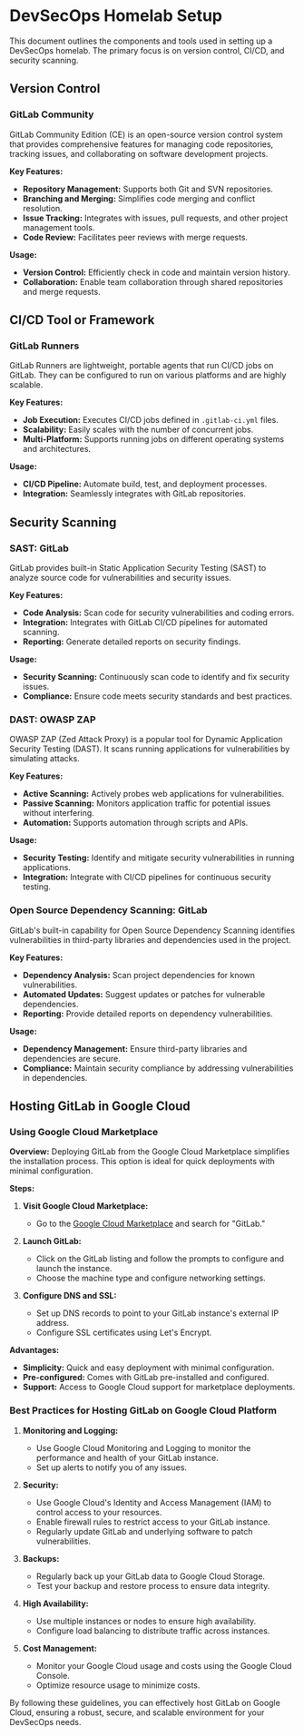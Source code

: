 # DevSecOps Homelab Setup

This document outlines the components and tools used in setting up a DevSecOps homelab. The primary focus is on version control, CI/CD, and security scanning.

## Version Control

### GitLab Community

GitLab Community Edition (CE) is an open-source version control system that provides comprehensive features for managing code repositories, tracking issues, and collaborating on software development projects.

**Key Features:**

- **Repository Management:** Supports both Git and SVN repositories.
- **Branching and Merging:** Simplifies code merging and conflict resolution.
- **Issue Tracking:** Integrates with issues, pull requests, and other project management tools.
- **Code Review:** Facilitates peer reviews with merge requests.

**Usage:**

- **Version Control:** Efficiently check in code and maintain version history.
- **Collaboration:** Enable team collaboration through shared repositories and merge requests.

## CI/CD Tool or Framework

### GitLab Runners

GitLab Runners are lightweight, portable agents that run CI/CD jobs on GitLab. They can be configured to run on various platforms and are highly scalable.

**Key Features:**

- **Job Execution:** Executes CI/CD jobs defined in `.gitlab-ci.yml` files.
- **Scalability:** Easily scales with the number of concurrent jobs.
- **Multi-Platform:** Supports running jobs on different operating systems and architectures.

**Usage:**

- **CI/CD Pipeline:** Automate build, test, and deployment processes.
- **Integration:** Seamlessly integrates with GitLab repositories.

## Security Scanning

### SAST: GitLab

GitLab provides built-in Static Application Security Testing (SAST) to analyze source code for vulnerabilities and security issues.

**Key Features:**

- **Code Analysis:** Scan code for security vulnerabilities and coding errors.
- **Integration:** Integrates with GitLab CI/CD pipelines for automated scanning.
- **Reporting:** Generate detailed reports on security findings.

**Usage:**

- **Security Scanning:** Continuously scan code to identify and fix security issues.
- **Compliance:** Ensure code meets security standards and best practices.

### DAST: OWASP ZAP

OWASP ZAP (Zed Attack Proxy) is a popular tool for Dynamic Application Security Testing (DAST). It scans running applications for vulnerabilities by simulating attacks.

**Key Features:**

- **Active Scanning:** Actively probes web applications for vulnerabilities.
- **Passive Scanning:** Monitors application traffic for potential issues without interfering.
- **Automation:** Supports automation through scripts and APIs.

**Usage:**

- **Security Testing:** Identify and mitigate security vulnerabilities in running applications.
- **Integration:** Integrate with CI/CD pipelines for continuous security testing.

### Open Source Dependency Scanning: GitLab

GitLab's built-in capability for Open Source Dependency Scanning identifies vulnerabilities in third-party libraries and dependencies used in the project.

**Key Features:**

- **Dependency Analysis:** Scan project dependencies for known vulnerabilities.
- **Automated Updates:** Suggest updates or patches for vulnerable dependencies.
- **Reporting:** Provide detailed reports on dependency vulnerabilities.

**Usage:**

- **Dependency Management:** Ensure third-party libraries and dependencies are secure.
- **Compliance:** Maintain security compliance by addressing vulnerabilities in dependencies.

## Hosting GitLab in Google Cloud

### Using Google Cloud Marketplace

**Overview:**
Deploying GitLab from the Google Cloud Marketplace simplifies the installation process. This option is ideal for quick deployments with minimal configuration.

**Steps:**

1. **Visit Google Cloud Marketplace:**
   - Go to the [Google Cloud Marketplace](https://console.cloud.google.com/marketplace) and search for "GitLab."

2. **Launch GitLab:**
   - Click on the GitLab listing and follow the prompts to configure and launch the instance.
   - Choose the machine type and configure networking settings.

3. **Configure DNS and SSL:**
   - Set up DNS records to point to your GitLab instance's external IP address.
   - Configure SSL certificates using Let's Encrypt.

**Advantages:**

- **Simplicity:** Quick and easy deployment with minimal configuration.
- **Pre-configured:** Comes with GitLab pre-installed and configured.
- **Support:** Access to Google Cloud support for marketplace deployments.

### Best Practices for Hosting GitLab on Google Cloud Platform

1. **Monitoring and Logging:**
   - Use Google Cloud Monitoring and Logging to monitor the performance and health of your GitLab instance.
   - Set up alerts to notify you of any issues.

2. **Security:**
   - Use Google Cloud's Identity and Access Management (IAM) to control access to your resources.
   - Enable firewall rules to restrict access to your GitLab instance.
   - Regularly update GitLab and underlying software to patch vulnerabilities.

3. **Backups:**
   - Regularly back up your GitLab data to Google Cloud Storage.
   - Test your backup and restore process to ensure data integrity.

4. **High Availability:**
   - Use multiple instances or nodes to ensure high availability.
   - Configure load balancing to distribute traffic across instances.

5. **Cost Management:**
   - Monitor your Google Cloud usage and costs using the Google Cloud Console.
   - Optimize resource usage to minimize costs.

By following these guidelines, you can effectively host GitLab on Google Cloud, ensuring a robust, secure, and scalable environment for your DevSecOps needs.
